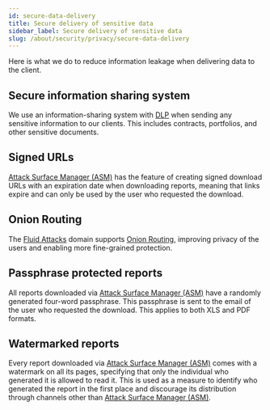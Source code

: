 ```yaml
---
id: secure-data-delivery
title: Secure delivery of sensitive data
sidebar_label: Secure delivery of sensitive data
slug: /about/security/privacy/secure-data-delivery
---
```


Here is what we do to reduce information leakage
when delivering data to the client.

## Secure information sharing system

We use an information-sharing system with
[DLP](https://en.wikipedia.org/wiki/Data_loss_prevention_software)
when sending any sensitive information to our clients.
This includes contracts, portfolios,
and other sensitive documents.

## Signed URLs

[Attack Surface Manager (ASM)](https://app.fluidattacks.com/)
has the feature of creating
signed download URLs with an expiration date
when downloading reports,
meaning that links expire
and can only be used by the user
who requested the download.

## Onion Routing

The [Fluid Attacks](https://fluidattacks.com/)
domain supports
[Onion Routing](https://en.wikipedia.org/wiki/Onion_routing),
improving privacy of the users
and enabling more fine-grained protection.

## Passphrase protected reports

All reports downloaded via
[Attack Surface Manager (ASM)](https://app.fluidattacks.com/)
have a randomly generated four-word passphrase.
This passphrase is sent to the email
of the user who requested the download.
This applies to both XLS and PDF formats.

## Watermarked reports

Every report downloaded via
[Attack Surface Manager (ASM)](https://app.fluidattacks.com/)
comes with a watermark on all its pages,
specifying that only the individual who generated it
is allowed to read it.
This is used as a measure to identify
who generated the report in the first place
and discourage its distribution
through channels other than
[Attack Surface Manager (ASM)](https://app.fluidattacks.com/).
